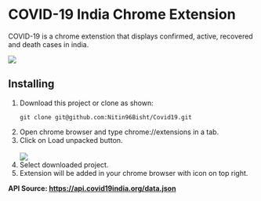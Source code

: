 # COVID-19 India Chrome Extension
COVID-19 is a chrome extenstion that displays confirmed, active, recovered and death cases in india.

<img src="https://i.imgur.com/RECrSLU.png">

## Installing

<ol>
  <li>Download this project or clone as shown:</li>
  

  ```git clone git@github.com:Nitin96Bisht/Covid19.git```

  <li>Open chrome browser and type chrome://extensions in a tab.</li>
  <li>Click on Load unpacked button.</li>
  <br/>
  
  <img src="https://i.imgur.com/XeLjVp3.png">
  
  <br />
  <li>Select downloaded project.</li>
  <li>Extension will be added in your chrome browser with icon on top right.</li>
</ol>

<b>API Source:<b> <a href="https://api.covid19india.org/data.json" target="_blank">https://api.covid19india.org/data.json</a>

